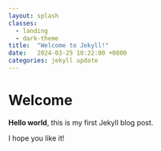 ```yaml
---
layout: splash
classes:
  - landing
  - dark-theme
title:  "Welcome to Jekyll!"
date:   2024-03-25 10:22:00 +0800
categories: jekyll update
---
```


# Welcome

**Hello world**, this is my first Jekyll blog post.

I hope you like it!
